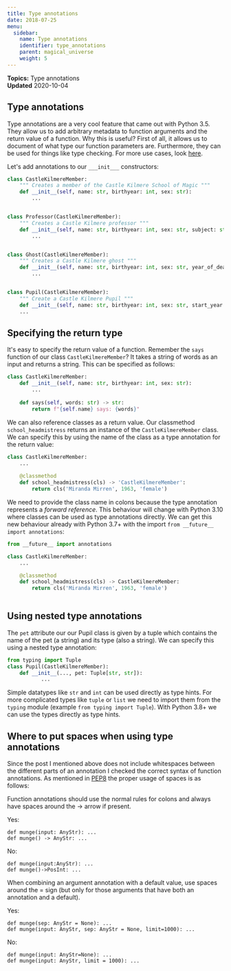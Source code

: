 ```yaml
---
title: Type annotations
date: 2018-07-25
menu:
  sidebar:
    name: Type annotations
    identifier: type_annotations
    parent: magical_universe
    weight: 5
---
```


**Topics:** Type annotations     
**Updated** 2020-10-04      

## Type annotations
Type annotations are a very cool feature that came out with Python 3.5. They allow us to add arbitrary metadata to function arguments and the return value of a function. Why this is useful? First of all, it allows us to document of what type our function parameters are. Furthermore, they can be used for things like type checking. For more use cases, look [here](https://www.python.org/dev/peps/pep-3107/). 
   
   
Let's add annotations to our `___init___` constructors:

```python
class CastleKilmereMember:
    """ Creates a member of the Castle Kilmere School of Magic """
    def __init__(self, name: str, birthyear: int, sex: str):
        ...


class Professor(CastleKilmereMember):
    """ Creates a Castle Kilmere professor """
    def __init__(self, name: str, birthyear: int, sex: str, subject: str):
        ...


class Ghost(CastleKilmereMember):
    """ Creates a Castle Kilmere ghost """
    def __init__(self, name: str, birthyear: int, sex: str, year_of_death: int):
        ...


class Pupil(CastleKilmereMember):
    """ Create a Castle Kilmere Pupil """
    def __init__(self, name: str, birthyear: int, sex: str, start_year: int, pet=None):
	...
```

## Specifying the return type
It's easy to specify the return value of a function. Remember the `says` function of our class `CastleKilmereMember`? It takes a string of words as an input and returns a string. This can be
specified as follows:

```python
class CastleKilmereMember:
    def __init__(self, name: str, birthyear: int, sex: str):
    	...
        
    def says(self, words: str) -> str:
        return f"{self.name} says: {words}"
```

We can also reference classes as a return value. Our classmethod `school_headmistress` returns an instance of the `CastleKilmereMember` class. We can specify this by using the name of the class as a type annotation for the return value:

```python
class CastleKilmereMember:
    ...
        
    @classmethod
    def school_headmistress(cls) -> 'CastleKilmereMember':
        return cls('Miranda Mirren', 1963, 'female')
```

We need to provide the class name in colons because the type annotation represents a *forward reference*. This behaviour will change with Python 3.10 where classes can be used as type annotations directly. We can get this new behaviour already with Python 3.7+ with the import `from __future__ import annotations`:

```python
from __future__ import annotations

class CastleKilmereMember:
    ...

    @classmethod
    def school_headmistress(cls) -> CastleKilmereMember:
        return cls('Miranda Mirren', 1963, 'female')
        
```
   
## Using nested type annotations
The `pet` attribute our our Pupil class is given by a tuple which contains the name of the pet (a string) and its type (also a string). We can specify this using a nested type annotation: 

```python
from typing import Tuple
class Pupil(CastleKilmereMember):
    def __init__(..., pet: Tuple[str, str]):
           ...
```

Simple datatypes like `str` and `int` can be used directly as type hints. For more complicated types like `tuple` or `list` we need to import them from the `typing` module (example `from typing import Tuple`). With Python 3.8+ we can use the types directly as type hints.

## Where to put spaces when using type annotations
Since the post I mentioned above does not include whitespaces between the different parts of an annotation I checked the correct syntax of function annotations. As mentioned in [PEP8](https://www.python.org/dev/peps/pep-0008/?) the proper usage of spaces is as follows:   
   
Function annotations should use the normal rules for colons and always have spaces around the -> arrow if present. 

Yes:

```
def munge(input: AnyStr): ...
def munge() -> AnyStr: ...
```

No:

```
def munge(input:AnyStr): ...
def munge()->PosInt: ...
```

When combining an argument annotation with a default value, use spaces around the = sign (but only for those arguments that have both an annotation and a default).

Yes:

```
def munge(sep: AnyStr = None): ...
def munge(input: AnyStr, sep: AnyStr = None, limit=1000): ...
```

No:

```
def munge(input: AnyStr=None): ...
def munge(input: AnyStr, limit = 1000): ...
```
